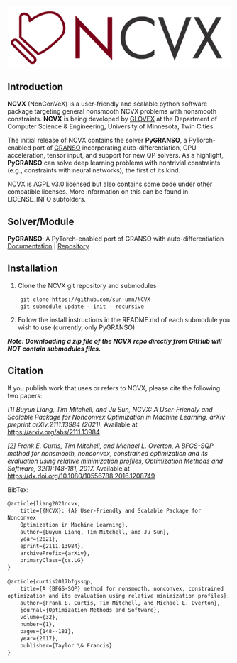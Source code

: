<img src="./NCVX_logo_banner.png" alt="NCVX_LOGO" width="900"/>

## Introduction

**NCVX** (NonConVeX) is a user-friendly and scalable python software package targeting general nonsmooth NCVX problems with nonsmooth constraints. **NCVX** is being developed by [GLOVEX](https://glovex.umn.edu/) at the Department of Computer Science & Engineering, University of Minnesota, Twin Cities.

The initial release of NCVX contains the solver **PyGRANSO**, a PyTorch-enabled port of [GRANSO](http://www.timmitchell.com/software/GRANSO/) incorporating auto-differentiation, GPU acceleration, tensor input, and support for new QP solvers. As a highlight, **PyGRANSO** can solve deep learning problems with nontrivial constraints (e.g., constraints with neural networks), the first of its kind.

NCVX is AGPL v3.0 licensed but also contains some code under other compatible licenses.  More information on this can be found in LICENSE_INFO subfolders.

## Solver/Module

**PyGRANSO**: A PyTorch-enabled port of GRANSO with auto-differentiation [Documentation](https://ncvx.org) | [Repository](https://github.com/sun-umn/PyGRANSO)

## Installation

1. Clone the NCVX git repository and submodules
```
    git clone https://github.com/sun-umn/NCVX
    git submodule update --init --recursive
```
2. Follow the install instructions in the README.md of each submodule you wish to use (currently, only PyGRANSO)

***Note: Downloading a zip file of the NCVX repo directly from GitHub will NOT contain submodules files.***

## Citation

If you publish work that uses or refers to NCVX, please cite the following two papers:

*[1] Buyun Liang, Tim Mitchell, and Ju Sun,
    NCVX: A User-Friendly and Scalable Package for Nonconvex
    Optimization in Machine Learning, arXiv preprint arXiv:2111.13984 (2021).*
    Available at https://arxiv.org/abs/2111.13984

*[2] Frank E. Curtis, Tim Mitchell, and Michael L. Overton,
    A BFGS-SQP method for nonsmooth, nonconvex, constrained
    optimization and its evaluation using relative minimization
    profiles, Optimization Methods and Software, 32(1):148-181, 2017.*
    Available at https://dx.doi.org/10.1080/10556788.2016.1208749  

BibTex:

    @article{liang2021ncvx,
        title={{NCVX}: {A} User-Friendly and Scalable Package for Nonconvex 
        Optimization in Machine Learning}, 
        author={Buyun Liang, Tim Mitchell, and Ju Sun},
        year={2021},
        eprint={2111.13984},
        archivePrefix={arXiv},
        primaryClass={cs.LG}
    }
    
    @article{curtis2017bfgssqp,
        title={A {BFGS-SQP} method for nonsmooth, nonconvex, constrained optimization and its evaluation using relative minimization profiles},
        author={Frank E. Curtis, Tim Mitchell, and Michael L. Overton},
        journal={Optimization Methods and Software},
        volume={32},
        number={1},
        pages={148--181},
        year={2017},
        publisher={Taylor \& Francis}
    }

